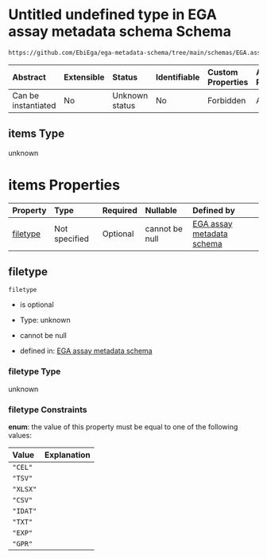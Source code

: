 # Untitled undefined type in EGA assay metadata schema Schema

```txt
https://github.com/EbiEga/ega-metadata-schema/tree/main/schemas/EGA.assay.json#/allOf/2/then/properties/assay_files/items
```



| Abstract            | Extensible | Status         | Identifiable | Custom Properties | Additional Properties | Access Restrictions | Defined In                                                                 |
| :------------------ | :--------- | :------------- | :----------- | :---------------- | :-------------------- | :------------------ | :------------------------------------------------------------------------- |
| Can be instantiated | No         | Unknown status | No           | Forbidden         | Allowed               | none                | [EGA.assay.json\*](../../../schemas/EGA.assay.json "open original schema") |

## items Type

unknown

# items Properties

| Property              | Type          | Required | Nullable       | Defined by                                                                                                                                                                                                                                                                              |
| :-------------------- | :------------ | :------- | :------------- | :-------------------------------------------------------------------------------------------------------------------------------------------------------------------------------------------------------------------------------------------------------------------------------------- |
| [filetype](#filetype) | Not specified | Optional | cannot be null | [EGA assay metadata schema](ega-11-allof-allowed-filetypes-for-an-array-assay-then-properties-assay_files-items-properties-filetype.md "https://github.com/EbiEga/ega-metadata-schema/tree/main/schemas/EGA.assay.json#/allOf/2/then/properties/assay_files/items/properties/filetype") |

## filetype



`filetype`

* is optional

* Type: unknown

* cannot be null

* defined in: [EGA assay metadata schema](ega-11-allof-allowed-filetypes-for-an-array-assay-then-properties-assay_files-items-properties-filetype.md "https://github.com/EbiEga/ega-metadata-schema/tree/main/schemas/EGA.assay.json#/allOf/2/then/properties/assay_files/items/properties/filetype")

### filetype Type

unknown

### filetype Constraints

**enum**: the value of this property must be equal to one of the following values:

| Value    | Explanation |
| :------- | :---------- |
| `"CEL"`  |             |
| `"TSV"`  |             |
| `"XLSX"` |             |
| `"CSV"`  |             |
| `"IDAT"` |             |
| `"TXT"`  |             |
| `"EXP"`  |             |
| `"GPR"`  |             |
